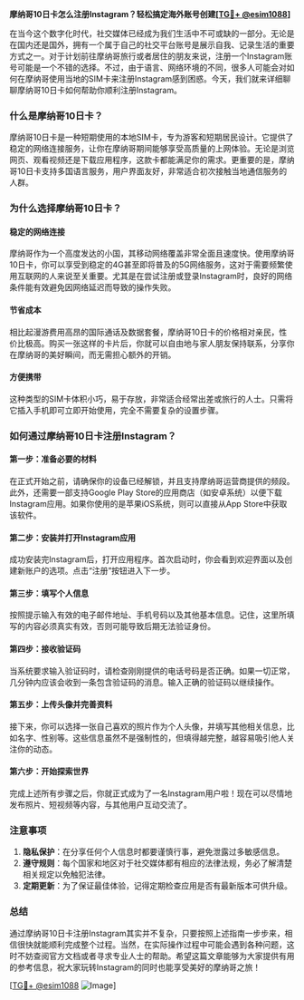 **摩纳哥10日卡怎么注册Instagram？轻松搞定海外账号创建[[TG💪+ @esim1088](https://t.me/s/esim1088)]**

在当今这个数字化时代，社交媒体已经成为我们生活中不可或缺的一部分。无论是在国内还是国外，拥有一个属于自己的社交平台账号是展示自我、记录生活的重要方式之一。对于计划前往摩纳哥旅行或者居住的朋友来说，注册一个Instagram账号可能是一个不错的选择。不过，由于语言、网络环境的不同，很多人可能会对如何在摩纳哥使用当地的SIM卡来注册Instagram感到困惑。今天，我们就来详细聊聊摩纳哥10日卡如何帮助你顺利注册Instagram。

### 什么是摩纳哥10日卡？

摩纳哥10日卡是一种短期使用的本地SIM卡，专为游客和短期居民设计。它提供了稳定的网络连接服务，让你在摩纳哥期间能够享受高质量的上网体验。无论是浏览网页、观看视频还是下载应用程序，这款卡都能满足你的需求。更重要的是，摩纳哥10日卡支持多国语言服务，用户界面友好，非常适合初次接触当地通信服务的人群。

### 为什么选择摩纳哥10日卡？

#### 稳定的网络连接

摩纳哥作为一个高度发达的小国，其移动网络覆盖非常全面且速度快。使用摩纳哥10日卡，你可以享受到稳定的4G甚至即将普及的5G网络服务，这对于需要频繁使用互联网的人来说至关重要。尤其是在尝试注册或登录Instagram时，良好的网络条件能有效避免因网络延迟而导致的操作失败。

#### 节省成本

相比起漫游费用高昂的国际通话及数据套餐，摩纳哥10日卡的价格相对亲民，性价比极高。购买一张这样的卡片后，你就可以自由地与家人朋友保持联系，分享你在摩纳哥的美好瞬间，而无需担心额外的开销。

#### 方便携带

这种类型的SIM卡体积小巧，易于存放，非常适合经常出差或旅行的人士。只需将它插入手机即可立即开始使用，完全不需要复杂的设置步骤。

### 如何通过摩纳哥10日卡注册Instagram？

#### 第一步：准备必要的材料

在正式开始之前，请确保你的设备已经解锁，并且支持摩纳哥运营商提供的频段。此外，还需要一部支持Google Play Store的应用商店（如安卓系统）以便下载Instagram应用。如果你使用的是苹果iOS系统，则可以直接从App Store中获取该软件。

#### 第二步：安装并打开Instagram应用

成功安装完Instagram后，打开应用程序。首次启动时，你会看到欢迎界面以及创建新账户的选项。点击“注册”按钮进入下一步。

#### 第三步：填写个人信息

按照提示输入有效的电子邮件地址、手机号码以及其他基本信息。记住，这里所填写的内容必须真实有效，否则可能导致后期无法验证身份。

#### 第四步：接收验证码

当系统要求输入验证码时，请检查刚刚提供的电话号码是否正确。如果一切正常，几分钟内应该会收到一条包含验证码的消息。输入正确的验证码以继续操作。

#### 第五步：上传头像并完善资料

接下来，你可以选择一张自己喜欢的照片作为个人头像，并填写其他相关信息，比如名字、性别等。这些信息虽然不是强制性的，但填得越完整，越容易吸引他人关注你的动态。

#### 第六步：开始探索世界

完成上述所有步骤之后，你就正式成为了一名Instagram用户啦！现在可以尽情地发布照片、短视频等内容，与其他用户互动交流了。

### 注意事项

1. **隐私保护**：在分享任何个人信息时都要谨慎行事，避免泄露过多敏感信息。
2. **遵守规则**：每个国家和地区对于社交媒体都有相应的法律法规，务必了解清楚相关规定以免触犯法律。
3. **定期更新**：为了保证最佳体验，记得定期检查应用是否有最新版本可供升级。

### 总结

通过摩纳哥10日卡注册Instagram其实并不复杂，只要按照上述指南一步步来，相信很快就能顺利完成整个过程。当然，在实际操作过程中可能会遇到各种问题，这时不妨查阅官方文档或者寻求专业人士的帮助。希望这篇文章能够为大家提供有用的参考信息，祝大家玩转Instagram的同时也能享受美好的摩纳哥之旅！

[[TG💪+ @esim1088](https://t.me/s/esim1088) ![Image](https://i.postimg.cc/4NQfJmqS/Snipaste-2025-05-13-00-14-12.png)]